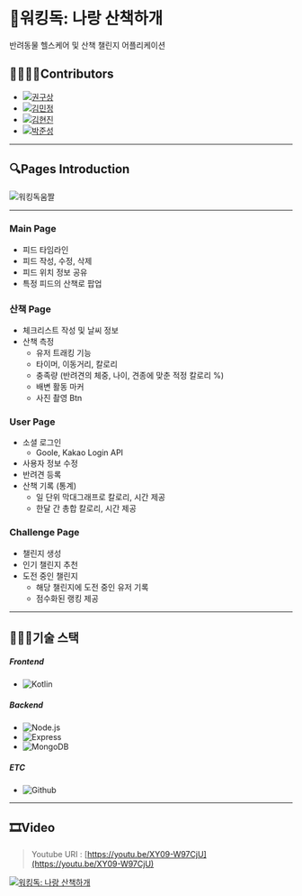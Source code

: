 # 🐾워킹독: 나랑 산책하개
반려동물 헬스케어 및 산책 챌린지 어플리케이션

## 👨‍👨‍👧‍👦Contributors
- [![권구상](https://img.shields.io/badge/DEVELOPER-%EA%B6%8C%EA%B5%AC%EC%83%81-blue)](https://github.com/rnjsrntkd95)
- [![김민정](https://img.shields.io/badge/DEVELOPER-%EA%B9%80%EB%AF%BC%EC%A0%95-blue)](https://github.com/m528605)
- [![김현진](https://img.shields.io/badge/DEVELOPER-%EA%B9%80%ED%98%84%EC%A7%84-blue)](https://github.com/agwaBom)
- [![박준성](https://img.shields.io/badge/DEVELOPER-%EB%B0%95%EC%A4%80%EC%84%B1-blue)](https://github.com/jspark2201)

---------------------------------------

## 🔍Pages Introduction
![워킹독움짤](https://user-images.githubusercontent.com/52883945/119128018-0d77f180-ba70-11eb-8316-0f1d7c190732.gif)

---------------------------------------

### Main Page
- 피드 타임라인
- 피드 작성, 수정, 삭제
- 피드 위치 정보 공유
- 특정 피드의 산책로 팝업

### 산책 Page
- 체크리스트 작성 및 날씨 정보
- 산책 측정
  - 유저 트래킹 기능
  - 타이머, 이동거리, 칼로리
  - 충족량 (반려견의 체중, 나이, 견종에 맞춘 적정 칼로리 %)
  - 배변 활동 마커
  - 사진 촬영 Btn
  
### User Page
- 소셜 로그인
  - Goole, Kakao Login API
- 사용자 정보 수정
- 반려견 등록
- 산책 기록 (통계)
   - 일 단위 막대그래프로 칼로리, 시간 제공
   - 한달 간 총합 칼로리, 시간 제공

### Challenge Page
- 챌린지 생성
- 인기 챌린지 추천
- 도전 중인 챌린지
  - 해당 챌린지에 도전 중인 유저 기록
  - 점수화된 랭킹 제공
  
--------------------------------------- 

## 👨🏻‍💻기술 스택
##### Frontend
- ![Kotlin](https://img.shields.io/badge/-Kotlin-green)
##### Backend
- ![Node.js](https://img.shields.io/badge/-Node.js-brightgreen)
- ![Express](https://img.shields.io/badge/-Express-black)
- ![MongoDB](https://img.shields.io/badge/-MongoDB-yellowgreen)
##### ETC
- ![Github](https://camo.githubusercontent.com/dc4507c7e255189d6798e50ca5d0147f422a7095710be9aa3d8ffc7beee626ea/68747470733a2f2f696d672e736869656c64732e696f2f62616467652f2d4769746875622d3138313731373f266c6f676f3d476974687562266c6f676f436f6c6f723d7768697465)

---------------------------------------

## 🎞Video
> Youtube URI : [https://youtu.be/XY09-W97CjU](https://youtu.be/XY09-W97CjU)

[![워킹독: 나랑 산책하개](http://img.youtube.com/vi/XY09-W97CjU/0.jpg)](https://youtu.be/XY09-W97CjU) 

